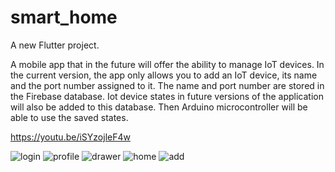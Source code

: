 
# smart_home

A new Flutter project.

A mobile app that in the future will offer the ability to manage IoT devices. In the current version, the app only allows you to add an IoT device, its name and the port number assigned to it. The name and port number are stored in the Firebase database. Iot device states in future versions of the application will also be added to this database. Then Arduino microcontroller will be able to use the saved states.

https://youtu.be/iSYzojleF4w


![login](https://user-images.githubusercontent.com/111526111/193887029-1b0f8dc1-98d0-445c-a9cc-0e891fade6e0.jpg)
![profile](https://user-images.githubusercontent.com/111526111/193887905-f21bf64b-0fae-467e-be06-0f8ec4925816.jpg)
![drawer](https://user-images.githubusercontent.com/111526111/193887913-5bf18352-00d0-47e3-814a-9b2c99d01fbf.jpg)
![home](https://user-images.githubusercontent.com/111526111/193887918-ef573eaa-569f-4051-8bd6-be360a468d43.jpg)
![add](https://user-images.githubusercontent.com/111526111/193887919-4f4e7487-de86-4cd1-9e74-597679dc8964.jpg)



